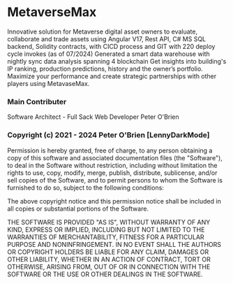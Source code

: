 # MetaverseMax
Innovative solution for Metaverse digital asset owners to evaluate, collaborate and trade assets using Angular V17, Rest API, C# MS SQL backend, Solidity contracts, with CICD process and GIT with 220 deploy cycle invokes (as of 07/2024)
Generated a smart data warehouse with nightly sync data analysis spanning 4 blockchain 
Get insights into building's IP ranking, production predictions, history and the owner’s portfolio. Maximize your performance and create strategic partnerships with other players using MetavaseMax.


### Main Contributer
Software Architect - Full Sack Web Developer 
Peter O'Brien


### Copyright (c) 2021 - 2024 Peter O'Brien [LennyDarkMode]

Permission is hereby granted, free of charge, to any person obtaining a copy of this software and associated documentation files (the "Software"), to deal in the Software without restriction, including without limitation the rights to use, copy, modify, merge, publish, distribute, sublicense, and/or sell copies of the Software, and to permit persons to whom the Software is furnished to do so, subject to the following conditions:

The above copyright notice and this permission notice shall be included in all copies or substantial portions of the Software.

THE SOFTWARE IS PROVIDED "AS IS", WITHOUT WARRANTY OF ANY KIND, EXPRESS OR IMPLIED, INCLUDING BUT NOT LIMITED TO THE WARRANTIES OF MERCHANTABILITY, FITNESS FOR A PARTICULAR PURPOSE AND NONINFRINGEMENT. IN NO EVENT SHALL THE AUTHORS OR COPYRIGHT HOLDERS BE LIABLE FOR ANY CLAIM, DAMAGES OR OTHER LIABILITY, WHETHER IN AN ACTION OF CONTRACT, TORT OR OTHERWISE, ARISING FROM, OUT OF OR IN CONNECTION WITH THE SOFTWARE OR THE USE OR OTHER DEALINGS IN THE SOFTWARE.
